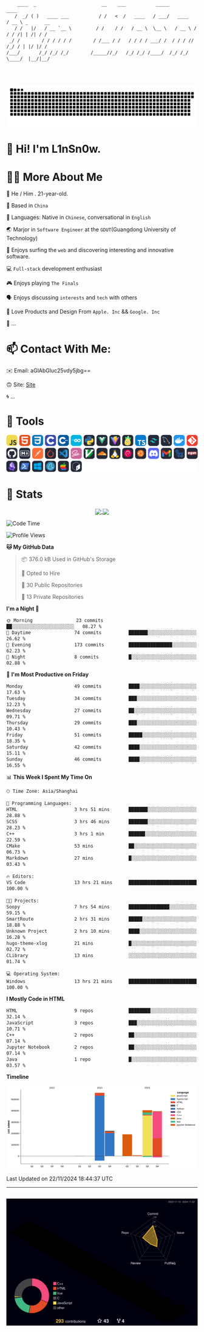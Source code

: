 ```

    ____  _                        __    ___           _____           ____           
   /  _/ ( )   ____ ___           / /   <  /   ____   / ___/   ____   / __ \ _      __
   / /   |/   / __ `__ \         / /    / /   / __ \  \__ \   / __ \ / / / /| | /| / /
 _/ /        / / / / / /        / /___ / /   / / / / ___/ /  / / / // /_/ / | |/ |/ / 
/___/       /_/ /_/ /_/        /_____//_/   /_/ /_/ /____/  /_/ /_/ \____/  |__/|__/  
                                                                                      
                                          

```
##
![](https://raw.githubusercontent.com/lin-snow/lin-snow/output/github-contribution-grid-snake-dark.svg)

# 👋 Hi! I'm L1nSn0w.

# 👨‍💻 More About Me

🤠 He / Him . 21-year-old.

🎈 Based in `China`
  
🤔 Languages: Native in `Chinese`, conversational in `English`

🌏 Marjor in `Software Engineer` at the `GDUT`(Guangdong University of Technology)

🛟 Enjoys surfing the `web` and discovering interesting and innovative software.

💻 `Full-stack` development enthusiast

🎮 Enjoys playing `The Finals`

🗣️ Enjoys discussing `interests` and `tech` with others

👾 Love Products and Design From `Apple. Inc` && `Google. Inc`  

🤪 ...

# 📫 Contact With Me:

✉️ Email: aGlAbGluc25vdy5jbg==

🙃 Site: [Site](https://linsnow.cn)

🌀 ...

# 🔮 Tools
![My Tools](./icons/tools.svg)

<!-- ![My Skills](https://skillicons.dev/icons?i=js,html,css,c,cpp,go,py,vue,vite,pinia,ts,tailwind,mysql,docker,git,github,md,postman,pytorch,vscode,sass,vim,cloudflare,linux,debian,ubuntu,discord,gmail,githubactions,npm,obsidian,powershell,windows,yarn,apple,bash) -->

<!-- 
<img src="./icons/github-mark.svg" width="50"  alt="Github"> <img src="./icons/vscode.svg" width="50" alt="VScode"> <img src="./icons/obsidian-logo-gradient.svg" width="50" alt="Obsidian"> <img src="./icons/Windows_logo_-_2021.svg.png" width="50" alt="Windows 11"> <img src="./icons/postman-icon.png" width="50" alt="POSTMAN"> <img src="./icons/Git-Icon-1788C.png" width="50" alt="Git"> ... -->

# 🍟 Stats

<div style="text-align: center;">
    <a href="https://github.com/lin-snow">
        <img align="center" src="https://githubstat.linsnow.cn/api/top-langs/?username=lin-snow&layout=compact" />
    </a>
    <a href="https://github.com/lin-snow">
        <img align="center" src="https://githubstat.linsnow.cn/api?username=lin-snow&count_private=true&show_icons=true&theme=ambient_gradient" />
    </a>
</div>

<!--START_SECTION:waka-->
![Code Time](http://img.shields.io/badge/Code%20Time-219%20hrs%2025%20mins-blue)

![Profile Views](http://img.shields.io/badge/Profile%20Views-45-blue)

**🐱 My GitHub Data** 

> 📦 376.0 kB Used in GitHub's Storage 
 > 
> 💼 Opted to Hire
 > 
> 📜 30 Public Repositories 
 > 
> 🔑 13 Private Repositories 
 > 
**I'm a Night 🦉** 

```text
🌞 Morning                23 commits          ██░░░░░░░░░░░░░░░░░░░░░░░   08.27 % 
🌆 Daytime                74 commits          ███████░░░░░░░░░░░░░░░░░░   26.62 % 
🌃 Evening                173 commits         ████████████████░░░░░░░░░   62.23 % 
🌙 Night                  8 commits           █░░░░░░░░░░░░░░░░░░░░░░░░   02.88 % 
```
📅 **I'm Most Productive on Friday** 

```text
Monday                   49 commits          ████░░░░░░░░░░░░░░░░░░░░░   17.63 % 
Tuesday                  34 commits          ███░░░░░░░░░░░░░░░░░░░░░░   12.23 % 
Wednesday                27 commits          ██░░░░░░░░░░░░░░░░░░░░░░░   09.71 % 
Thursday                 29 commits          ███░░░░░░░░░░░░░░░░░░░░░░   10.43 % 
Friday                   51 commits          █████░░░░░░░░░░░░░░░░░░░░   18.35 % 
Saturday                 42 commits          ████░░░░░░░░░░░░░░░░░░░░░   15.11 % 
Sunday                   46 commits          ████░░░░░░░░░░░░░░░░░░░░░   16.55 % 
```


📊 **This Week I Spent My Time On** 

```text
🕑︎ Time Zone: Asia/Shanghai

💬 Programming Languages: 
HTML                     3 hrs 51 mins       ███████░░░░░░░░░░░░░░░░░░   28.88 % 
SCSS                     3 hrs 46 mins       ███████░░░░░░░░░░░░░░░░░░   28.23 % 
C++                      3 hrs 1 min         ██████░░░░░░░░░░░░░░░░░░░   22.59 % 
CMake                    53 mins             ██░░░░░░░░░░░░░░░░░░░░░░░   06.73 % 
Markdown                 27 mins             █░░░░░░░░░░░░░░░░░░░░░░░░   03.43 % 

🔥 Editors: 
VS Code                  13 hrs 21 mins      █████████████████████████   100.00 % 

🐱‍💻 Projects: 
Soopy                    7 hrs 54 mins       ███████████████░░░░░░░░░░   59.15 % 
SmartRoute               2 hrs 31 mins       █████░░░░░░░░░░░░░░░░░░░░   18.88 % 
Unknown Project          2 hrs 10 mins       ████░░░░░░░░░░░░░░░░░░░░░   16.28 % 
hugo-theme-xlog          21 mins             █░░░░░░░░░░░░░░░░░░░░░░░░   02.72 % 
CLibrary                 13 mins             ░░░░░░░░░░░░░░░░░░░░░░░░░   01.74 % 

💻 Operating System: 
Windows                  13 hrs 21 mins      █████████████████████████   100.00 % 
```

**I Mostly Code in HTML** 

```text
HTML                     9 repos             ████████░░░░░░░░░░░░░░░░░   32.14 % 
JavaScript               3 repos             ███░░░░░░░░░░░░░░░░░░░░░░   10.71 % 
C++                      2 repos             ██░░░░░░░░░░░░░░░░░░░░░░░   07.14 % 
Jupyter Notebook         2 repos             ██░░░░░░░░░░░░░░░░░░░░░░░   07.14 % 
Java                     1 repo              █░░░░░░░░░░░░░░░░░░░░░░░░   03.57 % 
```



**Timeline**

![Lines of Code chart](https://raw.githubusercontent.com/lin-snow/lin-snow/main/assets/bar_graph.png)


 Last Updated on 22/11/2024 18:44:37 UTC
<!--END_SECTION:waka-->



---
##
![](./profile-3d-contrib/profile-night-rainbow.svg)
